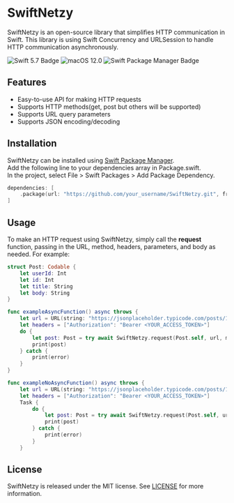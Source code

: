 # SwiftNetzy

SwiftNetzy is an open-source library that simplifies HTTP communication in Swift. 
This library is using Swift Concurrency and URLSession to handle HTTP communication asynchronously.     

![Swift 5.7 Badge](https://img.shields.io/badge/Swift-5.7-orange.svg?style=flat&logo=swift)
![macOS 12.0](https://img.shields.io/badge/macOS-12.0-blue.svg?style=flat&logo=apple)
![Swift Package Manager Badge](https://img.shields.io/badge/Swift%20Package%20Manager-compatible-brightgreen.svg?style=flat-square)



## Features

- Easy-to-use API for making HTTP requests
- Supports HTTP methods(get, post but others will be supported)
- Supports URL query parameters
- Supports JSON encoding/decoding


## Installation

SwiftNetzy can be installed using [Swift Package Manager](https://www.swift.org/package-manager/).    
Add the following line to your dependencies array in Package.swift.    
In the project, select File > Swift Packages > Add Package Dependency.

```swift
dependencies: [
    .package(url: "https://github.com/your_username/SwiftNetzy.git", from: "1.0.0")
]
```

## Usage
To make an HTTP request using SwiftNetzy, simply call the __request__ function, passing in the URL, method, headers, parameters, and body as needed. 
For example:
```swift
struct Post: Codable {
    let userId: Int
    let id: Int
    let title: String
    let body: String
}

func exampleAsyncFunction() async throws {
    let url = URL(string: "https://jsonplaceholder.typicode.com/posts/1")!
    let headers = ["Authorization": "Bearer <YOUR_ACCESS_TOKEN>"]
    do {
        let post: Post = try await SwiftNetzy.request(Post.self, url, method: .get, headers: headers)
        print(post)
    } catch {
        print(error)
    }
}

func exampleNoAsyncFunction() async throws {
    let url = URL(string: "https://jsonplaceholder.typicode.com/posts/1")!
    let headers = ["Authorization": "Bearer <YOUR_ACCESS_TOKEN>"]
    Task {
        do {
            let post: Post = try await SwiftNetzy.request(Post.self, url, method: .get, headers: headers)
            print(post)
        } catch {
            print(error)
        }
    }

```

## License

SwiftNetzy is released under the MIT license. See [LICENSE](https://github.com/yudonlee/SwiftNetzy/blob/main/License) for more information.



